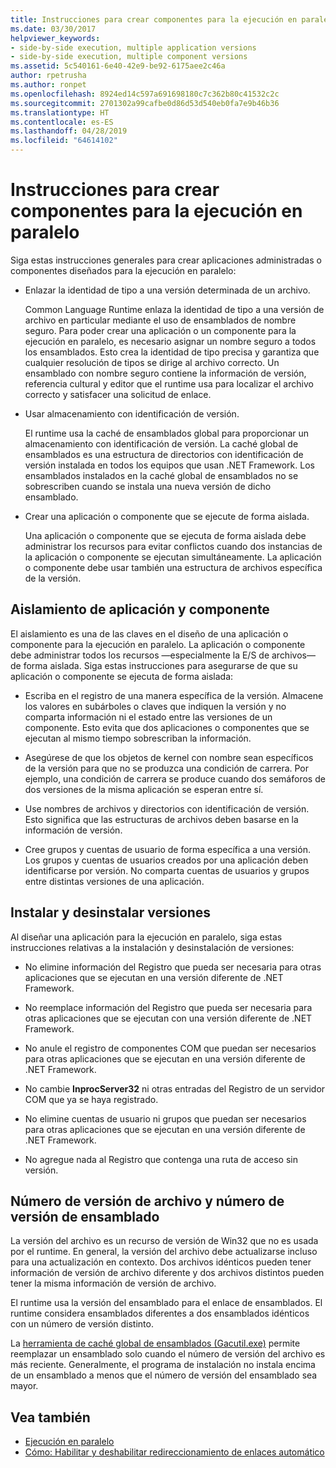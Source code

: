 ```yaml
---
title: Instrucciones para crear componentes para la ejecución en paralelo
ms.date: 03/30/2017
helpviewer_keywords:
- side-by-side execution, multiple application versions
- side-by-side execution, multiple component versions
ms.assetid: 5c540161-6e40-42e9-be92-6175aee2c46a
author: rpetrusha
ms.author: ronpet
ms.openlocfilehash: 8924ed14c597a691698180c7c362b80c41532c2c
ms.sourcegitcommit: 2701302a99cafbe0d86d53d540eb0fa7e9b46b36
ms.translationtype: HT
ms.contentlocale: es-ES
ms.lasthandoff: 04/28/2019
ms.locfileid: "64614102"
---
```

# <a name="guidelines-for-creating-components-for-side-by-side-execution"></a>Instrucciones para crear componentes para la ejecución en paralelo
Siga estas instrucciones generales para crear aplicaciones administradas o componentes diseñados para la ejecución en paralelo:  
  
- Enlazar la identidad de tipo a una versión determinada de un archivo.  
  
     Common Language Runtime enlaza la identidad de tipo a una versión de archivo en particular mediante el uso de ensamblados de nombre seguro. Para poder crear una aplicación o un componente para la ejecución en paralelo, es necesario asignar un nombre seguro a todos los ensamblados. Esto crea la identidad de tipo precisa y garantiza que cualquier resolución de tipos se dirige al archivo correcto. Un ensamblado con nombre seguro contiene la información de versión, referencia cultural y editor que el runtime usa para localizar el archivo correcto y satisfacer una solicitud de enlace.  
  
- Usar almacenamiento con identificación de versión.  
  
     El runtime usa la caché de ensamblados global para proporcionar un almacenamiento con identificación de versión. La caché global de ensamblados es una estructura de directorios con identificación de versión instalada en todos los equipos que usan .NET Framework. Los ensamblados instalados en la caché global de ensamblados no se sobrescriben cuando se instala una nueva versión de dicho ensamblado.  
  
- Crear una aplicación o componente que se ejecute de forma aislada.  
  
     Una aplicación o componente que se ejecuta de forma aislada debe administrar los recursos para evitar conflictos cuando dos instancias de la aplicación o componente se ejecutan simultáneamente. La aplicación o componente debe usar también una estructura de archivos específica de la versión.  
  
## <a name="application-and-component-isolation"></a>Aislamiento de aplicación y componente  
 El aislamiento es una de las claves en el diseño de una aplicación o componente para la ejecución en paralelo. La aplicación o componente debe administrar todos los recursos —especialmente la E/S de archivos— de forma aislada. Siga estas instrucciones para asegurarse de que su aplicación o componente se ejecuta de forma aislada:  
  
- Escriba en el registro de una manera específica de la versión. Almacene los valores en subárboles o claves que indiquen la versión y no comparta información ni el estado entre las versiones de un componente. Esto evita que dos aplicaciones o componentes que se ejecutan al mismo tiempo sobrescriban la información.  
  
- Asegúrese de que los objetos de kernel con nombre sean específicos de la versión para que no se produzca una condición de carrera. Por ejemplo, una condición de carrera se produce cuando dos semáforos de dos versiones de la misma aplicación se esperan entre sí.  
  
- Use nombres de archivos y directorios con identificación de versión. Esto significa que las estructuras de archivos deben basarse en la información de versión.  
  
- Cree grupos y cuentas de usuario de forma específica a una versión. Los grupos y cuentas de usuarios creados por una aplicación deben identificarse por versión. No comparta cuentas de usuarios y grupos entre distintas versiones de una aplicación.  
  
## <a name="installing-and-uninstalling-versions"></a>Instalar y desinstalar versiones  
 Al diseñar una aplicación para la ejecución en paralelo, siga estas instrucciones relativas a la instalación y desinstalación de versiones:  
  
- No elimine información del Registro que pueda ser necesaria para otras aplicaciones que se ejecutan en una versión diferente de .NET Framework.  
  
- No reemplace información del Registro que pueda ser necesaria para otras aplicaciones que se ejecutan con una versión diferente de .NET Framework.  
  
- No anule el registro de componentes COM que puedan ser necesarios para otras aplicaciones que se ejecutan en una versión diferente de .NET Framework.  
  
- No cambie **InprocServer32** ni otras entradas del Registro de un servidor COM que ya se haya registrado.  
  
- No elimine cuentas de usuario ni grupos que puedan ser necesarios para otras aplicaciones que se ejecutan en una versión diferente de .NET Framework.  
  
- No agregue nada al Registro que contenga una ruta de acceso sin versión.  
  
## <a name="file-version-number-and-assembly-version-number"></a>Número de versión de archivo y número de versión de ensamblado  
 La versión del archivo es un recurso de versión de Win32 que no es usada por el runtime. En general, la versión del archivo debe actualizarse incluso para una actualización en contexto. Dos archivos idénticos pueden tener información de versión de archivo diferente y dos archivos distintos pueden tener la misma información de versión de archivo.  
  
 El runtime usa la versión del ensamblado para el enlace de ensamblados. El runtime considera ensamblados diferentes a dos ensamblados idénticos con un número de versión distinto.  
  
 La [herramienta de caché global de ensamblados (Gacutil.exe)](../../../docs/framework/tools/gacutil-exe-gac-tool.md) permite reemplazar un ensamblado solo cuando el número de versión del archivo es más reciente. Generalmente, el programa de instalación no instala encima de un ensamblado a menos que el número de versión del ensamblado sea mayor.  
  
## <a name="see-also"></a>Vea también

- [Ejecución en paralelo](../../../docs/framework/deployment/side-by-side-execution.md)
- [Cómo: Habilitar y deshabilitar redireccionamiento de enlaces automático](../../../docs/framework/configure-apps/how-to-enable-and-disable-automatic-binding-redirection.md)
